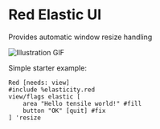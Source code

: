 # Red Elastic UI

Provides automatic window resize handling

![Illustration GIF](https://i.gyazo.com/51e60f50da56e5fae5db47ac8a025ffa.gif)

Simple starter example:
```
Red [needs: view]
#include %elasticity.red
view/flags elastic [
	area "Hello tensile world!" #fill
	button "OK" [quit] #fix
] 'resize
```